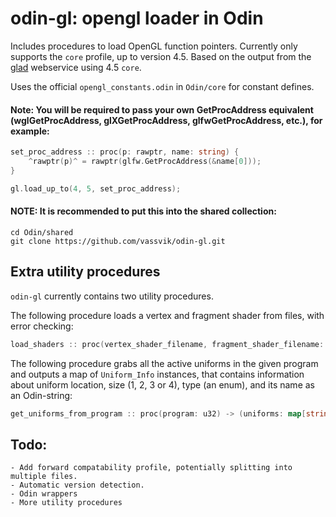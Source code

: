 # odin-gl: opengl loader in Odin

Includes procedures to load OpenGL function pointers. Currently only supports the `core` profile, up to version 4.5. Based on the output from the [glad](https://github.com/Dav1dde/glad) webservice using 4.5 `core`.

Uses the official `opengl_constants.odin` in `Odin/core` for constant defines. 

#### Note: You will be required to pass your own GetProcAddress equivalent (wglGetProcAddress, glXGetProcAddress, glfwGetProcAddress, etc.), for example:

```go
set_proc_address :: proc(p: rawptr, name: string) { 
    ^rawptr(p)^ = rawptr(glfw.GetProcAddress(&name[0]));
}

gl.load_up_to(4, 5, set_proc_address);
```

#### NOTE: It is recommended to put this into the shared collection:
```
cd Odin/shared
git clone https://github.com/vassvik/odin-gl.git
```


## Extra utility procedures

`odin-gl` currently contains two utility procedures.

The following procedure loads a vertex and fragment shader from files, with error checking:
```go
load_shaders :: proc(vertex_shader_filename, fragment_shader_filename: string) -> (program: u32, success: bool)
```

The following procedure grabs all the active uniforms in the given program and outputs a map of `Uniform_Info` instances, that contains information about uniform location, size (1, 2, 3 or 4), type (an enum), and its name as an Odin-string:
```go
get_uniforms_from_program :: proc(program: u32) -> (uniforms: map[string]Uniform_Info)
```


## Todo:

    - Add forward compatability profile, potentially splitting into multiple files.
    - Automatic version detection.
    - Odin wrappers
    - More utility procedures
